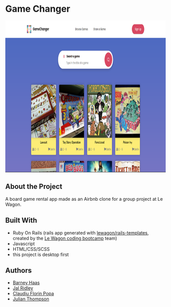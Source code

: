 # Game Changer

<img src="https://github.com/JulianLovesJiuJitsu/game_changer/blob/master/app/assets/images/gamechanger-homepage.png" height="476" width="949" />

## **About the Project**

A board game rental app made as an Airbnb clone for a group project at Le Wagon.

## **Built With**

-   Ruby On Rails (rails app generated with [lewagon/rails-templates](https://github.com/lewagon/rails-templates), created by the [Le Wagon coding bootcamp](https://www.lewagon.com) team)
-   Javascript
-   HTML/CSS/SCSS
-   this project is desktop first

## **Authors**

-   [Barney Haas](https://github.com/brednadflex)
-   [Jal Ridley](https://github.com/jalridley)
-   [Claudiu Florin Popa](https://github.com/Claudiu7672)
-   [Julian Thompson](https://github.com/JulianLovesJiuJitsu)
